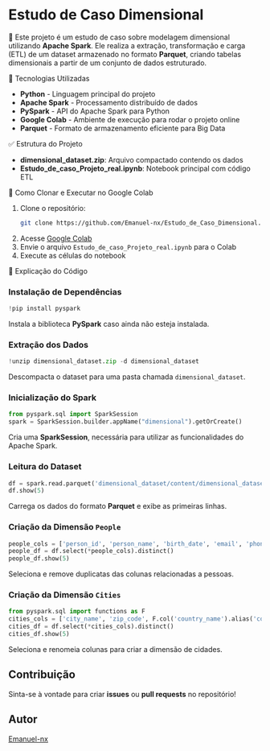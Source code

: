 # Estudo de Caso Dimensional

📌 
Este projeto é um estudo de caso sobre modelagem dimensional utilizando **Apache Spark**. Ele realiza a extração, transformação e carga (ETL) de um dataset armazenado no formato **Parquet**, criando tabelas dimensionais a partir de um conjunto de dados estruturado.

🚀 Tecnologias Utilizadas
- **Python** - Linguagem principal do projeto
- **Apache Spark** - Processamento distribuído de dados
- **PySpark** - API do Apache Spark para Python
- **Google Colab** - Ambiente de execução para rodar o projeto online
- **Parquet** - Formato de armazenamento eficiente para Big Data

✅ Estrutura do Projeto
- **dimensional_dataset.zip**: Arquivo compactado contendo os dados
- **Estudo_de_caso_Projeto_real.ipynb**: Notebook principal com código ETL

🔗 Como Clonar e Executar no Google Colab
1. Clone o repositório:
   ```bash
   git clone https://github.com/Emanuel-nx/Estudo_de_Caso_Dimensional.git
   ```
2. Acesse [Google Colab](https://colab.research.google.com/)
3. Envie o arquivo `Estudo_de_caso_Projeto_real.ipynb` para o Colab
4. Execute as células do notebook

📑 Explicação do Código
### Instalação de Dependências
```python
!pip install pyspark
```
Instala a biblioteca **PySpark** caso ainda não esteja instalada.

### Extração dos Dados
```python
!unzip dimensional_dataset.zip -d dimensional_dataset
```
Descompacta o dataset para uma pasta chamada `dimensional_dataset`.

### Inicialização do Spark
```python
from pyspark.sql import SparkSession
spark = SparkSession.builder.appName("dimensional").getOrCreate()
```
Cria uma **SparkSession**, necessária para utilizar as funcionalidades do Apache Spark.

### Leitura do Dataset
```python
df = spark.read.parquet('dimensional_dataset/content/dimensional_dataset')
df.show(5)
```
Carrega os dados do formato **Parquet** e exibe as primeiras linhas.

### Criação da Dimensão `People`
```python
people_cols = ['person_id', 'person_name', 'birth_date', 'email', 'phone_number', 'job']
people_df = df.select(*people_cols).distinct()
people_df.show(5)
```
Seleciona e remove duplicatas das colunas relacionadas a pessoas.

### Criação da Dimensão `Cities`
```python
from pyspark.sql import functions as F
cities_cols = ['city_name', 'zip_code', F.col('country_name').alias('country')]
cities_df = df.select(*cities_cols).distinct()
cities_df.show(5)
```
Seleciona e renomeia colunas para criar a dimensão de cidades.

## Contribuição
Sinta-se à vontade para criar **issues** ou **pull requests** no repositório!

## Autor
[Emanuel-nx](https://github.com/Emanuel-nx)

